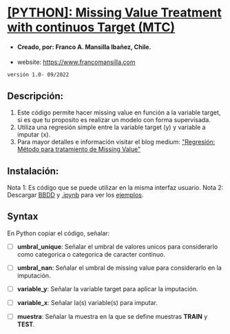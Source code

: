 # [[PYTHON]: Missing Value Treatment with continuos Target (MTC)](https://drive.google.com/drive/folders/1DN5DVYJZGCKE_FYV3rkUKMh29qYOwOus?usp=sharing) 

- #### Creado, por: Franco A. Mansilla Ibañez, Chile.
- website: https://www.francomansilla.com


`versión 1.0- 09/2022`

## Descripción: 

1. Este código permite hacer missing value en función a la variable target, si es que tu proposito es realizar un modelo con forma supervisada. 
2. Utiliza una regresión simple entre la variable target (y) y variable a imputar (x). 
3. Para mayor detalles e información visitar el blog medium: ["Regresión: Método para tratamiento de Missing Value"](https://medium.com/@fmansillaib/regresi%C3%B3n-m%C3%A9todo-para-tratamiento-de-missing-value-5ec7de4f5878)



## Instalación:
Nota 1: Es código que se puede utilizar en la misma interfaz usuario. 
Nota 2: Descargar [BBDD](https://github.com/fmansillaib/python_MTC/blob/main/Ej.%20Imputacio%CC%81n%20Regresio%CC%81n.xlsx) y [.ipynb](https://github.com/fmansillaib/python_MTC/blob/main/Ej.%20MTC.ipynb) para ver los [ejemplos](https://drive.google.com/drive/folders/1DN5DVYJZGCKE_FYV3rkUKMh29qYOwOus?usp=sharing). 
 

## Syntax 

En Python copiar el código, señalar:

- [ ] **umbral_unique**: Señalar el umbral de valores unicos para considerarlo como categorica o categorica de caracter continuo.
- [ ] **umbral_nan**: Señalar el umbral de missing value para considerarlo en la imputación.
- [ ] **variable_y**: Señalar la variable target para aplicar la imputación.
- [ ] **variable_x**: Señalar la(s) variable(s) para imputar.
- [ ] **muestra**: Señalar la muestra en la que se define muestras **TRAIN** y **TEST**.

